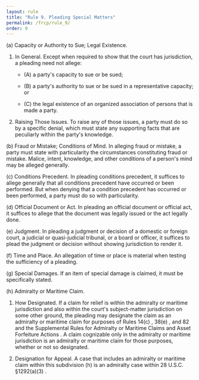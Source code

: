 ```yaml
---
layout: rule
title: "Rule 9. Pleading Special Matters"
permalink: /frcp/rule_9/
order: 9
---
```


(a) Capacity or Authority to Sue; Legal Existence.


1. In General. Except when required to show that the court has jurisdiction, a pleading need not allege:


    - (A) a party's capacity to sue or be sued;


    - (B) a party's authority to sue or be sued in a representative capacity; or


    - (C) the legal existence of an organized association of persons that is made a party.


2. Raising Those Issues. To raise any of those issues, a party must do so by a specific denial, which must state any supporting facts that are peculiarly within the party's knowledge.


(b) Fraud or Mistake; Conditions of Mind. In alleging fraud or mistake, a party must state with particularity the circumstances constituting fraud or mistake. Malice, intent, knowledge, and other conditions of a person's mind may be alleged generally.


(c) Conditions Precedent. In pleading conditions precedent, it suffices to allege generally that all conditions precedent have occurred or been performed. But when denying that a condition precedent has occurred or been performed, a party must do so with particularity.


(d) Official Document or Act. In pleading an official document or official act, it suffices to allege that the document was legally issued or the act legally done.


(e) Judgment. In pleading a judgment or decision of a domestic or foreign court, a judicial or quasi-judicial tribunal, or a board or officer, it suffices to plead the judgment or decision without showing jurisdiction to render it.


(f) Time and Place. An allegation of time or place is material when testing the sufficiency of a pleading.


(g) Special Damages. If an item of special damage is claimed, it must be specifically stated.


(h) Admiralty or Maritime Claim.


1. How Designated. If a claim for relief is within the admiralty or maritime jurisdiction and also within the court's subject-matter jurisdiction on some other ground, the pleading may designate the claim as an admiralty or maritime claim for purposes of Rules 14(c) , 38(e) , and 82 and the Supplemental Rules for Admiralty or Maritime Claims and Asset Forfeiture Actions . A claim cognizable only in the admiralty or maritime jurisdiction is an admiralty or maritime claim for those purposes, whether or not so designated.


2. Designation for Appeal. A case that includes an admiralty or maritime claim within this subdivision (h) is an admiralty case within 28 U.S.C. §1292(a)(3) .
